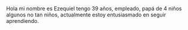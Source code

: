 Hola mi nombre es Ezequiel tengo 39 años, empleado, papá de 4 niños algunos no tan niños, actualmente estoy entusiasmado en seguir aprendiendo. 

